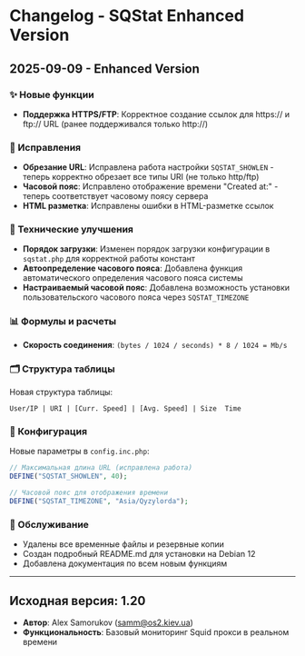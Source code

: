# Changelog - SQStat Enhanced Version

## 2025-09-09 - Enhanced Version

### ✨ Новые функции

- **Поддержка HTTPS/FTP**: Корректное создание ссылок для https:// и ftp:// URL (ранее поддерживался только http://)

### 🐛 Исправления

- **Обрезание URL**: Исправлена работа настройки `SQSTAT_SHOWLEN` - теперь корректно обрезает все типы URI (не только http/ftp)
- **Часовой пояс**: Исправлено отображение времени "Created at:" - теперь соответствует часовому поясу сервера
- **HTML разметка**: Исправлены ошибки в HTML-разметке ссылок

### 🔧 Технические улучшения

- **Порядок загрузки**: Изменен порядок загрузки конфигурации в `sqstat.php` для корректной работы констант
- **Автоопределение часового пояса**: Добавлена функция автоматического определения часового пояса системы
- **Настраиваемый часовой пояс**: Добавлена возможность установки пользовательского часового пояса через `SQSTAT_TIMEZONE`

### 📊 Формулы и расчеты

- **Скорость соединения**: `(bytes / 1024 / seconds) * 8 / 1024 = Mb/s`

### 🗂️ Структура таблицы

Новая структура таблицы:
```
User/IP | URI | [Curr. Speed] | [Avg. Speed] | Size  Time
```


### 📝 Конфигурация

Новые параметры в `config.inc.php`:
```php
// Максимальная длина URL (исправлена работа)
DEFINE("SQSTAT_SHOWLEN", 40);

// Часовой пояс для отображения времени
DEFINE("SQSTAT_TIMEZONE", "Asia/Qyzylorda");
```

### 🧹 Обслуживание

- Удалены все временные файлы и резервные копии
- Создан подробный README.md для установки на Debian 12
- Добавлена документация по всем новым функциям

---

## Исходная версия: 1.20

- **Автор**: Alex Samorukov (samm@os2.kiev.ua)
- **Функциональность**: Базовый мониторинг Squid прокси в реальном времени
